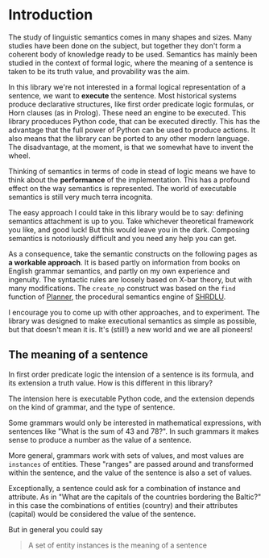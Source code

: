 # Introduction

The study of linguistic semantics comes in many shapes and sizes. Many studies have been done on the subject, but together they don't form a coherent body of knowledge ready to be used. Semantics has mainly been studied in the context of formal logic, where the meaning of a sentence is taken to be its truth value, and provability was the aim. 

In this library we're not interested in a formal logical representation of a sentence, we want to __execute__ the sentence. Most historical systems produce declarative structures, like first order predicate logic formulas, or Horn clauses (as in Prolog). These need an engine to be executed. This library proceduces Python code, that can be executed directly. This has the advantage that the full power of Python can be used to produce actions. It also means that the library can be ported to any other modern language. The disadvantage, at the moment, is that we somewhat have to invent the wheel. 

Thinking of semantics in terms of code in stead of logic means we have to think about the __performance__ of the implementation. This has a profound effect on the way semantics is represented. The world of executable semantics is still very much terra incognita. 

The easy approach I could take in this library would be to say: defining semantics attachment is up to you. Take whichever theoretical framework you like, and good luck! But this would leave you in the dark. Composing semantics is notoriously difficult and you need any help you can get.

As a consequence, take the semantic constructs on the following pages as __a workable approach__. It is based partly on information from books on English grammar semantics, and partly on my own experience and ingenuity. The syntactic rules are loosely based on X-bar theory, but with many modifications. The `create_np` construct was based on the `find` function of [Planner](https://en.wikipedia.org/wiki/Planner_(programming_language)), the procedural semantics engine of [SHRDLU](https://en.wikipedia.org/wiki/SHRDLU).

I encourage you to come up with other approaches, and to experiment. The library was designed to make executional semantics as simple as possible, but that doesn't mean it is. It's (still!) a new world and we are all pioneers!

## The meaning of a sentence

In first order predicate logic the intension of a sentence is its formula, and its extension a truth value. How is this different in this library?

The intension here is executable Python code, and the extension depends on the kind of grammar, and the type of sentence.

Some grammars would only be interested in mathematical expressions, with sentences like "What is the sum of 43 and 78?". In such grammars it makes sense to produce a number as the value of a sentence.

More general, grammars work with sets of values, and most values are `instances` of entities. These "ranges" are passed around and transformed within the sentence, and the value of the sentence is also a set of values.

Exceptionally, a sentence could ask for a combination of instance and attribute. As in "What are the capitals of the countries bordering the Baltic?" in this case the combinations of entities (country) and their attributes (capital) would be considered the value of the sentence.

But in general you could say

> A set of entity instances is the meaning of a sentence


